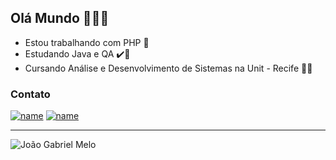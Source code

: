## Olá Mundo 👋:technologist:
  

- Estou trabalhando com PHP :elephant: 
- Estudando Java e QA :heavy_check_mark::lady_beetle:	
- Cursando Análise e Desenvolvimento de Sistemas na Unit - Recife :student:

### Contato
[![name](https://img.shields.io/badge/LinkedIn-0077B5?style=for-the-badge&logo=linkedin&logoColor=white)](https://www.linkedin.com/in/jo%C3%A3o-gabriel-melo-001/)
[![name](https://img.shields.io/badge/Gmail-D14836?style=for-the-badge&logo=gmail&logoColor=white)](mailto:joaomeloswe@gmail.com)

---
 <img src="https://github-readme-stats.vercel.app/api?username=joaogrbm&show_icons=true&theme=react&count_private=true&include_all_commits=true" alt="João Gabriel Melo" />




